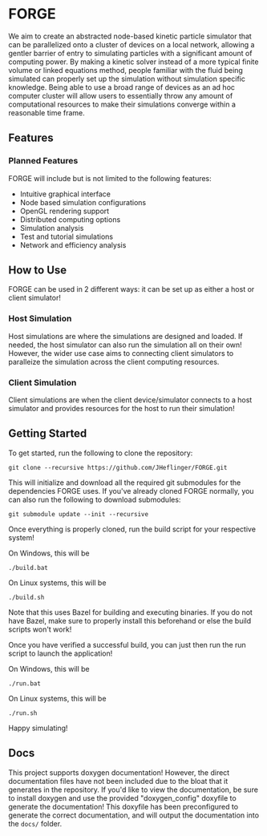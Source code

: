 # FORGE
We aim to create an abstracted node-based kinetic particle simulator that can be parallelized onto a cluster of devices on a local network, allowing a gentler barrier of entry to simulating particles with a significant amount of computing power. By making a kinetic solver instead of a more typical finite volume or linked equations method, people familiar with the fluid being simulated can properly set up the simulation without simulation specific knowledge. Being able to use a broad range of devices as an ad hoc computer cluster will allow users to essentially throw any amount of computational resources to make their simulations converge within a reasonable time frame. 

## Features

### Planned Features

FORGE will include but is not limited to the following features:
- Intuitive graphical interface
- Node based simulation configurations
- OpenGL rendering support
- Distributed computing options
- Simulation analysis
- Test and tutorial simulations
- Network and efficiency analysis

## How to Use
FORGE can be used in 2 different ways: it can be set up as either a host or client simulator!

### Host Simulation
Host simulations are where the simulations are designed and loaded. If needed, the host simulator can also run the simulation
all on their own! However, the wider use case aims to connecting client simulators to paralleize the simulation across the client
computing resources.

### Client Simulation
Client simulations are when the client device/simulator connects to a host simulator and provides resources for the host to run their simulation!

## Getting Started
To get started, run the following to clone the repository:

```
git clone --recursive https://github.com/JHeflinger/FORGE.git
```

This will initialize and download all the required git submodules for the dependencies FORGE uses. If you've already
cloned FORGE normally, you can also run the following to download submodules:

```
git submodule update --init --recursive
```

Once everything is properly cloned, run the build script for your respective system!

On Windows, this will be

```
./build.bat
```

On Linux systems, this will be

```
./build.sh
```

Note that this uses Bazel for building and executing binaries. If you do not have Bazel, make sure to properly install this beforehand
or else the build scripts won't work!

Once you have verified a successful build, you can just then run the run script to launch the application!

On Windows, this will be

```
./run.bat
```

On Linux systems, this will be

```
./run.sh
```

Happy simulating!

## Docs
This project supports doxygen documentation! However, the direct documentation files have not been included due to the bloat that it generates
in the repository. If you'd like to view the documentation, be sure to install doxygen and use the provided "doxygen_config" doxyfile to generate
the documentation! This doxyfile has been preconfigured to generate the correct documentation, and will output the documentation into the `docs/` folder.
